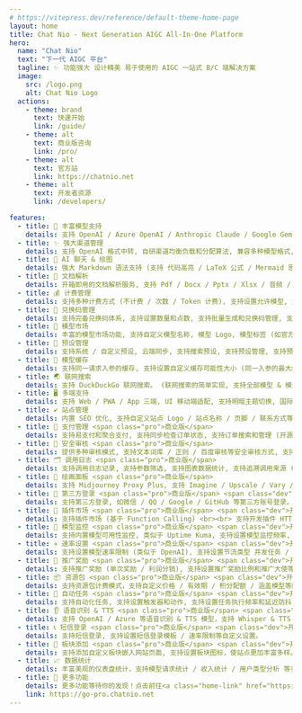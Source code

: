 ```yaml
---
# https://vitepress.dev/reference/default-theme-home-page
layout: home
title: Chat Nio - Next Generation AIGC All-In-One Platform
hero:
  name: "Chat Nio"
  text: "下一代 AIGC 平台"
  tagline: ✨ 功能强大 设计精美 易于使用的 AIGC 一站式 B/C 端解决方案
  image:
    src: /logo.png
    alt: Chat Nio Logo
  actions:
    - theme: brand
      text: 快速开始
      link: /guide/
    - theme: alt
      text: 商业版咨询
      link: /pro/
    - theme: alt
      text: 官方站
      link: https://chatnio.net
    - theme: alt
      text: 开发者资源
      link: /developers/

features:
  - title: 🤖️ 丰富模型支持
    details: 支持 OpenAI / Azure OpenAI / Anthropic Claude / Google Gemini / Midjourney / 讯飞星火 / 百川 AI / Moonshot / 智谱 ChatGLM / 通义千问 / 云雀大模型 / 腾讯混元 / 360 智脑等模型, 适配 LocalAI / Ollama 等私有化部署模型 (LLaMa / RWKV / SDXL 等), 支持对接 One API 等中转。
  - title: ✨ 强大渠道管理
    details: 支持 OpenAI 格式中转, 自研渠道均衡负载和分配算法, 兼容多种模型格式, 支持多渠道管理 (优先级/权重/用户分组/模型映射/状态管理), 支持内置渠道重试 (支持自定义渠道重试次数), 内置上游隐藏。 <br><br> <span class="pro">商业版</span> <span class="dev">开发中</span> 支持多 API Key 管理 / 渠道健康率监控和自动禁用启用渠道
  - title: 🤯 AI 聊天 & 绘图
    details: 强大 Markdown 语法支持 (支持 代码高亮 / LaTeX 公式 / Mermaid 思维导图 / 图表绘制), 支持对话云端同步, 支持分享对话, 支持对话保存为图片 (携带站点 Logo 等信息), 支持分享管理和站点直链分享对话, 支持集成绘图模型 (DALL-E / Stable Diffusion / Midjourney 等), 支持 Midjourney U/V/R 操作。
  - title: 📖 文档解析
    details: 开箱即用的文档解析服务, 支持 Pdf / Docx / Pptx / Xlsx / 音频 / 图片等文件类型解析, 支持多种图片存储方案 (Base64 / Local / AWS S3 / Cloudflare R2 / 腾讯云 COS / 阿里云 OSS / MinIO / Telegram CDN 等), 同时支持 OCR 图片识别 (基于开源 PaddleOCR 支持私有化部署)。
  - title: 💰 计费管理
    details: 支持多种计费方式 (不计费 / 次数 / Token 计费), 支持设置允许模型, 支持快速导入内置价格模板 (可自定义汇率)或同步上游价格设定, 同时在弹性计费基础上支持订阅计划 (支持订阅计划自定义配额 / 计划分层 / 升降级 / 折扣设定), 支持设置订阅配额图表设置, 支持快速导入其他级别订阅, 支持同步上游订阅设置。
  - title: 🎫 兑换码管理
    details: 支持完备兑换码体系, 支持设置数量和点数, 支持批量生成和兑换码管理, 支持礼品码/兑换码类型 (礼品码一种礼品码类型一个用户只能使用一次可用于福利发放, 兑换码一种兑换码类型一个用户可以使用多次可用于发卡和兑换商品), 支持礼品码查看领取用户 / 创建时间 / 领取时间等信息。
  - title: 🎈 模型市场
    details: 丰富的模型市场功能, 支持自定义模型名称, 模型 Logo, 模型标签 (如官方/绘图/高定价/高质量/多模态等), 自动绑定价格设定中的模型价格, 支持设置默认列表显示模型, 支持顺序拖拽自定义排序, 支持设置是否为高上下文 (搭配文件解析服务实现非高上下文模型的内容切割), 使用户可以更好的了解模型的特性。
  - title: 🎃 预设管理
    details: 支持系统 / 自定义预设, 云端同步, 支持搜索预设, 支持预设管理, 支持预设克隆, 支持设置预设图像 / 简介 / 上下文角色消息。<br><br> <span class="pro">商业版</span> <span class="dev">开发中</span> <strong>自写 GPTs 平台</strong>, 支持应用市场, 支持用户上下架预设 / 后台审核 / 使用量统计, API 调用应用预设 (并非对接逆向 GPTs)。
  - title: 🎉 模型缓存
    details: 支持同一请求入参的缓存, 支持设置自定义缓存可能性大小 (同一入参的最大缓存结果数量, 防止多次请求返回相同结果), 支持设置缓存过期时间 (缓存结果的有效时间)。
  - title: 🌏 联网搜索
    details: 支持 DuckDuckGo 联网搜索。 (联网搜索的简单实现, 支持全部模型 & 模型无需支持 function calling)。 <br><br> <span class="dev">开发中</span> 兼容 Google / Bing / Baidu 等搜索引擎
  - title: 🖥 多端支持
    details: 支持 Web / PWA / App 三端, UI 移动端适配, 支持明暗主题切换, 国际化支持 (多语言切换) <br> 支持 Windows / MacOS / Linux / Android / iOS App <br><br> <span class="pro">商业版</span> 支持 Web / PWA / App / 小程序 四端
  - title: ✔️ 站点管理
    details: 内置 SEO 优化, 支持自定义站点 Logo / 站点名称 / 页脚 / 联系方式等, 支持设置用户初始点数, 支持站点公告 / 通知功能, 支持设置 SMTP 发件。 <br><br> <span class="pro">商业版</span> 支持设置 Google Analytics 等统计服务 / 支持上传 Logo
  - title: 💸 支付管理 <span class="pro">商业版</span>
    details: 支持易支付和聚合支付, 支持同步检查订单状态, 支持订单搜索和管理 (开源版仅支持发卡)。 <br><br> <span class="dev">开发中</span> 支持官方微信 / 官方支付宝 / 官方 Stripe 等支付方式
  - title: 📄 安全审核 <span class="pro">商业版</span>
    details: 提供多种审核模式, 支持文本词库 / 正则 / 百度审核等安全审核方式, 支持特定模型审核，提供安全的体验。
  - title: 🗂 调用日志 <span class="pro">商业版</span>
    details: 支持调用日志记录, 支持参数筛选, 支持图表数据统计, 支持追溯调用来源 (本次调用的全部渠道历史), 支持存储 Prompt (可选开启)。
  - title: 🎨 绘画面板 <span class="pro">商业版</span>
    details: 支持 Midjourney Proxy Plus, 支持 Imagine / Upscale / Vary / Zoom Out 等众多功能， 支持 Seed 获取。 <br><br> <span class="dev">开发中</span> 支持 Midjourney Proxy (Plus) 格式中转 / 支持局部重绘 (Vary Region)
  - title: 👋 第三方登录 <span class="pro">商业版</span> <span class="dev">开发中</span>
    details: 支持第三方登录, 如微信 / QQ / Google / GitHub 等第三方账号登录。
  - title: 🧩 插件市场 <span class="pro">商业版</span> <span class="dev">开发中</span>
    details: 支持插件市场 (基于 Function Calling) <br><br> 支持开发插件 HTTP / Python / Node.js / PHP / Java / Go 等运行时。
  - title: 📡 模型监控 <span class="pro">商业版</span> <span class="dev">开发中</span>
    details: 支持内置模型可用性监控, 类似于 Uptime Kuma, 支持设置模型监控频率, 支持设置模型监控报警，支持分组监控。
  - title: ✈ 速率设置 <span class="pro">商业版</span> <span class="dev">开发中</span>
    details: 支持设置模型速率限制 (类似于 OpenAI), 支持设置节流类型 并发任务 / RPM 每分钟请求数 / RPH 每小时请求数 / RPD 每天请求数), 支持设置用户分组速率。 
  - title: 📣 推广奖励 <span class="pro">商业版</span> <span class="dev">开发中</span>
    details: 支持推广奖励 (单次奖励 / 利润分销), 支持设置推广奖励比例和推广大使等级比例。<br>支持划转余额, 支持推广排行榜, 支持设置提现门槛选项。
  - title: 📦 资源包 <span class="pro">商业版</span> <span class="dev">开发中</span>
    details: 支持资源包计费模式，支持自定义价格 / 有效期 / 积分配额 / 涵盖模型等配置。介于弹性计费和订阅计划之间的计费模式，支持更灵活和更细致化的计费方式。
  - title: 📅 自动任务 <span class="pro">商业版</span> <span class="dev">开发中</span>
    details: 支持自动化任务, 支持设置触发器和动作, 支持设置任务执行频率和延迟防抖, 支持设置任务执行时间, 支持设置任务执行条件。 (适用场景示例：AutoDL GPU 服务器自动休眠)
  - title: 👂 语音识别 & TTS <span class="pro">商业版</span> <span class="dev">开发中</span>
    details: 支持 OpenAI / Azure 等语音识别 & TTS 模型，支持 Whisper & TTS 格式中转。
  - title: 📞 短信登录 <span class="pro">商业版</span> <span class="dev">开发中</span>
    details: 支持短信登录, 支持设置短信登录模板 / 速率限制等自定义设置。
  - title: 📝 板块添加 <span class="pro">商业版</span> <span class="dev">开发中</span>
    details: 支持添加自定义板块嵌入网站页面, 支持设置板块图标，使站点更加丰富多样。
  - title: 📈 数据统计
    details: 丰富美观的仪表盘统计，支持模型请求统计 / 收入统计 / 用户类型分析 等多种统计图表。
  - title: 🌮 更多功能
    details: 更多功能等待你的发现！点击前往<a class="home-link" href="https://go-pro.chatnio.net">商业版演示站点</a>体验更多功能。
    link: https://go-pro.chatnio.net
---
```

